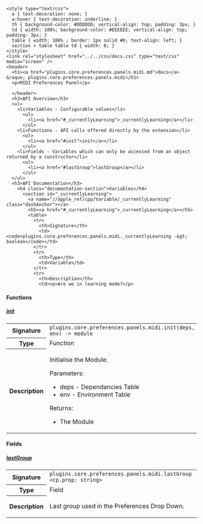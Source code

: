     <style type="text/css">
      a { text-decoration: none; }
      a:hover { text-decoration: underline; }
      th { background-color: #DDDDDD; vertical-align: top; padding: 3px; }
      td { width: 100%; background-color: #EEEEEE; vertical-align: top; padding: 3px; }
      table { width: 100% ; border: 1px solid #0; text-align: left; }
      section > table table td { width: 0; }
    </style>
    <link rel="stylesheet" href="../../css/docs.css" type="text/css" media="screen" />
    <header>
      <h1><a href="plugins.core.preferences.panels.midi.md">docs</a> &raquo; plugins.core.preferences.panels.midi</h1>
      <p>MIDI Preferences Panel</p>

      </header>
      <h3>API Overview</h3>
      <ul>
        <li>Variables - Configurable values</li>
          <ul>
            <li><a href="#_currentlyLearning">_currentlyLearning</a></li>
          </ul>
        <li>Functions - API calls offered directly by the extension</li>
          <ul>
            <li><a href="#init">init</a></li>
          </ul>
        <li>Fields - Variables which can only be accessed from an object returned by a constructor</li>
          <ul>
            <li><a href="#lastGroup">lastGroup</a></li>
          </ul>
      </ul>
      <h3>API Documentation</h3>
        <h4 class="documentation-section">Variables</h4>
          <section id="_currentlyLearning">
            <a name="//apple_ref/cpp/Variable/_currentlyLearning" class="dashAnchor"></a>
            <h5><a href="#_currentlyLearning">_currentlyLearning</a></h5>
            <table>
              <tr>
                <th>Signature</th>
                <td><code>plugins.core.preferences.panels.midi._currentlyLearning -&gt; boolean</code></td>
              </tr>
              <tr>
                <th>Type</th>
                <td>Variable</td>
              </tr>
              <tr>
                <th>Description</th>
                <td><p>Are we in learning mode?</p>
</td>
              </tr>
            </table>
          </section>
        <h4 class="documentation-section">Functions</h4>
          <section id="init">
            <a name="//apple_ref/cpp/Function/init" class="dashAnchor"></a>
            <h5><a href="#init">init</a></h5>
            <table>
              <tr>
                <th>Signature</th>
                <td><code>plugins.core.preferences.panels.midi.init(deps, env) -&gt; module</code></td>
              </tr>
              <tr>
                <th>Type</th>
                <td>Function</td>
              </tr>
              <tr>
                <th>Description</th>
                <td><p>Initialise the Module.</p>
<p>Parameters:</p>
<ul>
<li>deps - Dependancies Table</li>
<li>env - Environment Table</li>
</ul>
<p>Returns:</p>
<ul>
<li>The Module</li>
</ul>
</td>
              </tr>
            </table>
          </section>
        <h4 class="documentation-section">Fields</h4>
          <section id="lastGroup">
            <a name="//apple_ref/cpp/Field/lastGroup" class="dashAnchor"></a>
            <h5><a href="#lastGroup">lastGroup</a></h5>
            <table>
              <tr>
                <th>Signature</th>
                <td><code>plugins.core.preferences.panels.midi.lastGroup &lt;cp.prop: string&gt;</code></td>
              </tr>
              <tr>
                <th>Type</th>
                <td>Field</td>
              </tr>
              <tr>
                <th>Description</th>
                <td><p>Last group used in the Preferences Drop Down.</p>
</td>
              </tr>
            </table>
          </section>
